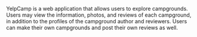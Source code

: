 YelpCamp is a web application that allows users to explore campgrounds. Users may view the information, photos, and reviews of each campground, in addition to the profiles of the campground author and reviewers. Users can make their own campgrounds and post their own reviews as well.
